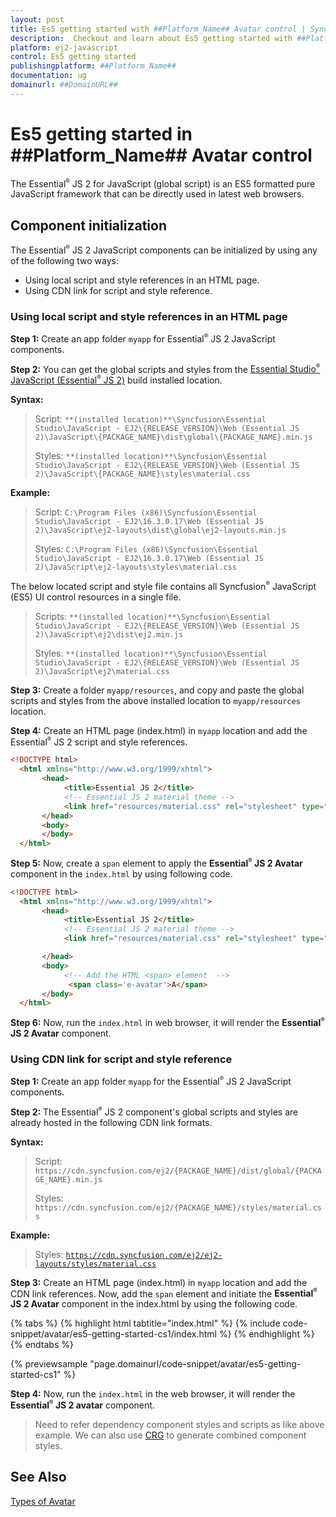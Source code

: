```yaml
---
layout: post
title: Es5 getting started with ##Platform_Name## Avatar control | Syncfusion
description:  Checkout and learn about Es5 getting started with ##Platform_Name## Avatar control of Syncfusion Essential JS 2 and more details.
platform: ej2-javascript
control: Es5 getting started 
publishingplatform: ##Platform_Name##
documentation: ug
domainurl: ##DomainURL##
---
```


# Es5 getting started in ##Platform_Name## Avatar control

The Essential<sup style="font-size:70%">&reg;</sup> JS 2 for JavaScript (global script) is an ES5 formatted pure JavaScript framework that can be directly used in latest web browsers.

## Component initialization

The Essential<sup style="font-size:70%">&reg;</sup> JS 2 JavaScript components can be initialized by using any of the following two ways:

* Using local script and style references in an HTML page.
* Using CDN link for script and style reference.

### Using local script and style references in an HTML page

**Step 1:** Create an app folder `myapp` for Essential<sup style="font-size:70%">&reg;</sup> JS 2 JavaScript components.

**Step 2:** You can get the global scripts and styles from the [Essential Studio<sup style="font-size:70%">&reg;</sup> JavaScript (Essential<sup style="font-size:70%">&reg;</sup> JS 2)](https://www.syncfusion.com/account/manage-trials/downloads) build installed location.

**Syntax:**
> Script: `**(installed location)**\Syncfusion\Essential Studio\JavaScript - EJ2\{RELEASE_VERSION}\Web (Essential JS 2)\JavaScript\{PACKAGE_NAME}\dist\global\{PACKAGE_NAME}.min.js`
>
> Styles: `**(installed location)**\Syncfusion\Essential Studio\JavaScript - EJ2\{RELEASE_VERSION}\Web (Essential JS 2)\JavaScript\{PACKAGE_NAME}\styles\material.css`

**Example:**

> Script: `C:\Program Files (x86)\Syncfusion\Essential Studio\JavaScript - EJ2\16.3.0.17\Web (Essential JS 2)\JavaScript\ej2-layouts\dist\global\ej2-layouts.min.js`
>
> Styles: `C:\Program Files (x86)\Syncfusion\Essential Studio\JavaScript - EJ2\16.3.0.17\Web (Essential JS 2)\JavaScript\ej2-layouts\styles\material.css`

The below located script and style file contains all Syncfusion<sup style="font-size:70%">&reg;</sup> JavaScript (ES5) UI control resources in a single file.

> Scripts: `**(installed location)**\Syncfusion\Essential Studio\JavaScript - EJ2\{RELEASE_VERSION}\Web (Essential JS 2)\JavaScript\ej2\dist\ej2.min.js`
>
> Styles: `**(installed location)**\Syncfusion\Essential Studio\JavaScript - EJ2\{RELEASE_VERSION}\Web (Essential JS 2)\JavaScript\ej2\material.css`

**Step 3:** Create a folder `myapp/resources`, and copy and paste the global scripts and styles from the above installed location to `myapp/resources` location.

**Step 4:** Create an HTML page (index.html) in `myapp` location and add the Essential<sup style="font-size:70%">&reg;</sup> JS 2 script and style references.

```html
<!DOCTYPE html>
  <html xmlns="http://www.w3.org/1999/xhtml">
       <head>
            <title>Essential JS 2</title>
            <!-- Essential JS 2 material theme -->
            <link href="resources/material.css" rel="stylesheet" type="text/css"/>
       </head>
       <body>
       </body>
  </html>
```

**Step 5:** Now, create a `span` element to apply the **Essential<sup style="font-size:70%">&reg;</sup> JS 2 Avatar** component in the `index.html` by using following code.

```html
<!DOCTYPE html>
  <html xmlns="http://www.w3.org/1999/xhtml">
       <head>
            <title>Essential JS 2</title>
            <!-- Essential JS 2 material theme -->
            <link href="resources/material.css" rel="stylesheet" type="text/css"/>

       </head>
       <body>
            <!-- Add the HTML <span> element  -->
             <span class='e-avatar'>A</span>
       </body>
  </html>
```

**Step 6:** Now, run the `index.html` in web browser, it will render the **Essential<sup style="font-size:70%">&reg;</sup> JS 2 Avatar** component.

### Using CDN link for script and style reference

**Step 1:** Create an app folder `myapp` for the Essential<sup style="font-size:70%">&reg;</sup> JS 2 JavaScript components.

**Step 2:** The Essential<sup style="font-size:70%">&reg;</sup> JS 2 component's global scripts and styles are already hosted in the following CDN link formats.

**Syntax:**
> Script: `https://cdn.syncfusion.com/ej2/{PACKAGE_NAME}/dist/global/{PACKAGE_NAME}.min.js`
>
> Styles: `https://cdn.syncfusion.com/ej2/{PACKAGE_NAME}/styles/material.css`

**Example:**
> Styles: [`https://cdn.syncfusion.com/ej2/ej2-layouts/styles/material.css`](https://cdn.syncfusion.com/ej2/ej2-layouts/styles/material.css)

**Step 3:** Create an HTML page (index.html) in `myapp` location and add the CDN link references. Now, add the `span` element and initiate the **Essential<sup style="font-size:70%">&reg;</sup> JS 2 Avatar** component in the index.html by using the following code.

{% tabs %}
{% highlight html tabtitle="index.html" %}
{% include code-snippet/avatar/es5-getting-started-cs1/index.html %}
{% endhighlight %}
{% endtabs %}
        
{% previewsample "page.domainurl/code-snippet/avatar/es5-getting-started-cs1" %}

**Step 4:** Now, run the `index.html` in the web browser, it will render the **Essential<sup style="font-size:70%">&reg;</sup> JS 2 avatar** component.

> Need to refer dependency component styles and scripts as like above example. We can also use [CRG](https://crg.syncfusion.com/) to generate combined component styles.

## See Also

[Types of Avatar](./types/)